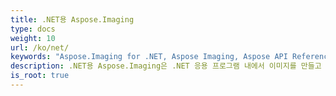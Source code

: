 ```yaml
---
title: .NET용 Aspose.Imaging
type: docs
weight: 10
url: /ko/net/
keywords: "Aspose.Imaging for .NET, Aspose Imaging, Aspose API Reference."
description: .NET용 Aspose.Imaging은 .NET 응용 프로그램 내에서 이미지를 만들고 조작하기 위한 여러 가지 유연한 루틴을 제공합니다.
is_root: true
---
```

